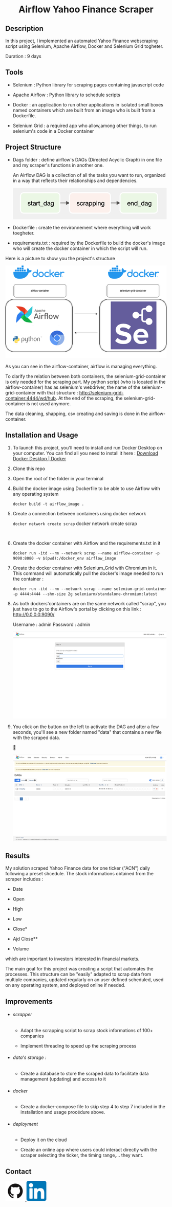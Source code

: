<div>
<h1 align="center"> Airflow Yahoo Finance Scraper </h1>
</div>

## Description

In this project, I implemented an automated Yahoo Finance webscraping script using Selenium, Apache Airflow, Docker and Selenium Grid togheter.

Duration : 9 days

## Tools

- Selenium : Python library for scraping pages containing javascript code

- Apache Airflow : Python library to schedule scripts

- Docker : an application to run other applications in isolated small boxes named containers which are built from an image who is built from a Dockerfile.

- Selenium Grid : a required app who allow,among other things, to run selenium's code in a Docker container

## Project Structure

- Dags folder : define airflow's DAGs (Directed Acyclic Graph) in one file and my scraper's functions in another one. 
  
  An Airflow DAG is a collection of all the tasks you want to run, organized in a way that reflects their relationships and dependencies.

  ![DAG.png](img/DAG.png)

- Dockerfile : create the environnement where everything will work toegheter.

- requirements.txt : required by the Dockerfile to build the docker's image who will create the docker container in which the script will run.

Here is a picture to show you the project's structure

![Main_diag_airflow.png](img/Main_diag_airflow.png)

As you can see in the airflow-container, airflow is managing everything.

To clarify the relation between both containers, the selenium-grid-container is only needed for the scraping part. My python script (who is located in the airflow-container) has as selenium's webdriver, the name of the selenium-grid-container with that structure : [http://selenium-grid-container:4444/wd/hub](http://selenium-grid-container:4444/wd/hub). At the end of the scraping, the selenium-grid-container is not used anymore.

The data cleaning, shapping, csv creating and saving is done in the airflow-container.

## Installation and Usage

1. To launch this project, you'll need to install and run Docker Desktop on your computer. You can find all you need to install it here : [Download Docker Desktop | Docker](https://www.docker.com/products/docker-desktop/)

2. Clone this repo

3. Open the root of the folder in your terminal

4. Build the docker image using Dockerfile to be able to use Airflow with any operating system
   
   ```
   docker build -t airflow_image .
   ```

5. Create a connection between containers using docker network
   
   ```docker network create scrap```
   docker network create scrap
   
   ```
   

6. Create the docker container with Airflow and the requirements.txt in it 
   
   ```
   docker run -itd --rm --network scrap --name airflow-container -p 9090:8080 -v $(pwd):/docker_env airflow_image
   ```
   

7. Create the docker container with Selenium_Grid with Chromium in it. This command will automatically pull the docker's image needed to run the container :
   
   ```
   docker run -itd --rm --network scrap --name selenium-grid-container -p 4444:4444 --shm-size 2g seleniarm/standalone-chromium:latest
   ```

8. As both dockers'containers are on the same network called "scrap", you just have to go to the Airflow's portal by clicking on this link : http://0.0.0.0:9090/
   
   Username : admin
   Password : admin

   ![Airflow_Login.png](img/Airflow_Login.png)

9. You click on the button on the left to activate the DAG and after a few seconds, you'll see a new folder named "data" that contains a new file with the scraped data.
   
   
   
   ![Airflow_Dag_Page.png](img/Airflow_Dag_Page.png)

## Results

My solution scraped Yahoo Finance data for one ticker ("ACN") daily following a preset shcedule. The stock informations obtained from the scraper includes :

- Date

- Open

- High

- Low

- Close*

- Ajd Close**

- Volume

which are important to investors interested in financial markets.

The main goal for this project was creating a script that automates the processes. This structure can be "easily" adapted to scrap data from multiple companies, updated regularly on an user defined scheduled, used on any operating system, and deployed online if needed.

## Improvements

- ###### scrapper
  
  - Adapt the scrapping script to scrap stock informations of 100+ companies
  
  - Implement threading to speed up the scraping process

- ###### data's storage :
  
  - Create a database to store the scraped data to facilitate data management (updating) and access to it

- ###### docker
  
  - Create a docker-compose file to skip step 4 to step 7 included in the installation and usage procédure above.

- ###### deployment
  
  - Deploy it on the cloud 
  
  - Create an online app where users could interact directly with the scraper selecting the ticker, the timing range,... they want.

## Contact

<div>
<a href="https://github.com/vdbromain">
  <img title="" src="img/GitHub-logo.png" alt="GitHub-logo.png" width="62">
</a>
<a href="https://www.linkedin.com/in/vdbromain/">
  <img title="" src="img/linked-in-logo.png" alt="linked-in-logo.png" width="62">
</a>
</div>
